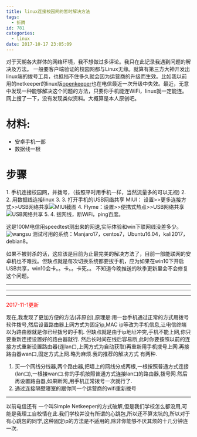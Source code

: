 ```yaml
---
title: linux连接校园网的暂时解决方法
tags:
  - 折腾
id: 781
categories:
  - linux
date: 2017-10-17 23:05:09
---
```


对于天朝各大群体的网络环境，我不想做过多评论。我只在此记录我遇到问题的解决及方法。
一般要客户端验证的校园网都与Linux无缘。就算有第三方大神开发出linux端的拨号工具，也抵挡不住多久就会因为运营商的升级而生效。比如我以前用的netkeeper的linux版[openkeeper](https://github.com/purpleroc/OpenKeeper)也在电信最近一次升级中失效。最近，无意中发现一种能够解决这个问题的方法，只要你手机能连WiFi，linux就一定能连。网上搜了一下，没有发现类似资料。大概算是本人原创吧。

# 材料:

*   安卓手机一部
*   数据线一根

# 步骤

<ll>1\. 手机连接校园网，并拨号，（按照平时用手机一样，当然流量多的可以无视)
2.  2\. 用数据线连接linux
3.  3\. 打开手机的USB网络共享
MIUI： 设置>>更多连接方式>>USB网络共享![MIUI截图](http://oohgvcz60.bkt.clouddn.com/Screenshot_2017-10-17-22-48-25-554_com.android.settings.png)
4.  Flyme：设置>>便携式热点>>USB网络共享![USB网络共享](http://oohgvcz60.bkt.clouddn.com/S71017-22221511.jpg)
5.  4\. 拔网线，断WiFi，ping百度。

这是100M电信用speedtest测出来的网速,实际体验和win下联网线没差多少。
![wangsu](http://oohgvcz60.bkt.clouddn.com/Screenshot%20from%202017-10-17%2022-58-55.png)
测试可用的系统：Manjaro17，centos7，Ubuntu16.04，kali2017，debian8。

如果不被封杀的话，这应该是目前为止最完美的解决方法了，目前一部能联网的安卓机也不难找。但缺点就是每次切换系统都要拔手机，应为如果在win10下开启USB共享，win10会卡。。卡。。卡死。。
不知道今晚推送的秋季更新里会不会修复这个问题。

* * *

* * *

---------------------------------------------------------------------------------------------------------------------------------------------------------

<font color=red>2017-11-1更新</font>

现在,我发现了更加方便的方法(非原创),原理是:用一台手机通过正常的方式用拨号软件拨号,然后设置路由器上网方式为固定ip,MAC ip等改为手机信息,让电信终端以为路由器就是你已经拨号的手机.
但缺点就是由于ip地址冲突,手机不能上网,你只要重新连接设置好的路由器就行.
然后长时间在线后容易断,此时你要按照以前的连接方式重新设置路由器(连lan口,上网方式为自动获取)再重新用手机拨号上网.再接路由器wan口,固定方式上网.略为麻烦.我的推荐的解决方式 有两种.

1.  买一个网线分线器,两个路由器,把墙上的网线分成两根,一根按照普通方式连接(lan口),一根接wan口.你的手机按照普通方式连接lan口的路由器,拨号网.然后再设置路由器,如果断网,用手机正常拨号一次就行了.
2.  通过连接隔壁寝室的跟你同一个运营商的wifi重新拨号

---------------------------------------------------------------------------------------------------------------------------------------------------------
以前电信还有 一个叫Simple Netkeeper的方式破解,但是我们学校怎么都没用,可能是我理工自校情在此.我们学校并没有所谓的心跳包,所以还不算太坑的,所以对于有心跳包的同学,这种固定ip的方法是不适用的,除非你能够不厌其烦的十几分钟连一次.